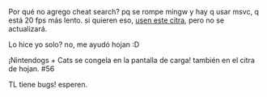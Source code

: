 Por qué no agrego cheat search? pq se rompe mingw y hay q usar msvc, q está 20 fps más lento. si quieren eso, [usen este citra](https://ci.appveyor.com/api/buildjobs/b1fx012kfomawqkg/artifacts/citra-windows-msvc-20171010-dade097.zip), pero no se actualizará.

Lo hice yo solo? no, me ayudó hojan :D

¡Nintendogs + Cats se congela en la pantalla de carga! también en el citra de hojan. #56

TL tiene bugs! esperen.
